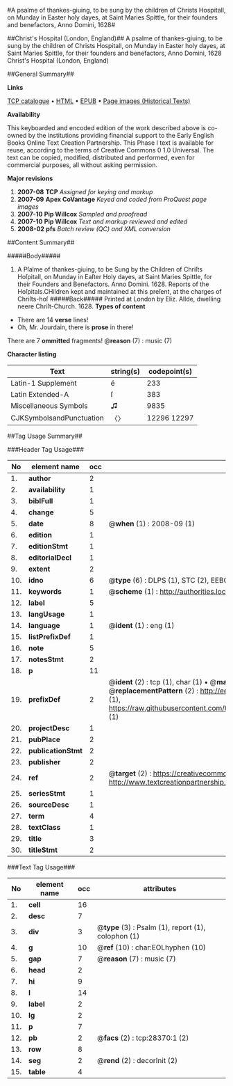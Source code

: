 #A psalme of thankes-giuing, to be sung by the children of Christs Hospitall, on Munday in Easter holy dayes, at Saint Maries Spittle, for their founders and benefactors, Anno Domini, 1628#

##Christ's Hospital (London, England)##
A psalme of thankes-giuing, to be sung by the children of Christs Hospitall, on Munday in Easter holy dayes, at Saint Maries Spittle, for their founders and benefactors, Anno Domini, 1628
Christ's Hospital (London, England)

##General Summary##

**Links**

[TCP catalogue](http://www.ota.ox.ac.uk/tcp/)  • 
[HTML](http://tei.it.ox.ac.uk/tcp/Texts-HTML/free/A18/A18701.html)  • 
[EPUB](http://tei.it.ox.ac.uk/tcp/Texts-EPUB/free/A18/A18701.epub) • 
[Page images (Historical Texts)](https://data.historicaltexts.jisc.ac.uk/view?pubId=eebo-33143309e&pageId=eebo-33143309e-28370-1)

**Availability**

This keyboarded and encoded edition of the
	       work described above is co-owned by the institutions
	       providing financial support to the Early English Books
	       Online Text Creation Partnership. This Phase I text is
	       available for reuse, according to the terms of Creative
	       Commons 0 1.0 Universal. The text can be copied,
	       modified, distributed and performed, even for
	       commercial purposes, all without asking permission.

**Major revisions**

1. __2007-08__ __TCP__ *Assigned for keying and markup*
1. __2007-09__ __Apex CoVantage__ *Keyed and coded from ProQuest page images*
1. __2007-10__ __Pip Willcox__ *Sampled and proofread*
1. __2007-10__ __Pip Willcox__ *Text and markup reviewed and edited*
1. __2008-02__ __pfs__ *Batch review (QC) and XML conversion*

##Content Summary##

#####Body#####

1. A Pſalme of thankes-giuing, to be Sung by the Children of Chriſts Hoſpitall, on Munday in Eaſter Holy dayes, at Saint Maries Spittle, for their Founders and Benefactors. Anno Domini. 1628.
Reports of the Hoſpitals.CHildren kept and maintained at this preſent, at the charges of Chriſts-hoſ
#####Back#####
Printed at London by Eliz. Allde, dwelling neere Chriſt-Church. 1628.
**Types of content**

  * There are 14 **verse** lines!
  * Oh, Mr. Jourdain, there is **prose** in there!

There are 7 **ommitted** fragments! 
 @__reason__ (7) : music (7)

**Character listing**


|Text|string(s)|codepoint(s)|
|---|---|---|
|Latin-1 Supplement|é|233|
|Latin Extended-A|ſ|383|
|Miscellaneous Symbols|♫|9835|
|CJKSymbolsandPunctuation|〈〉|12296 12297|

##Tag Usage Summary##

###Header Tag Usage###

|No|element name|occ|attributes|
|---|---|---|---|
|1.|__author__|2||
|2.|__availability__|1||
|3.|__biblFull__|1||
|4.|__change__|5||
|5.|__date__|8| @__when__ (1) : 2008-09 (1)|
|6.|__edition__|1||
|7.|__editionStmt__|1||
|8.|__editorialDecl__|1||
|9.|__extent__|2||
|10.|__idno__|6| @__type__ (6) : DLPS (1), STC (2), EEBO-CITATION (1), OCLC (1), VID (1)|
|11.|__keywords__|1| @__scheme__ (1) : http://authorities.loc.gov/ (1)|
|12.|__label__|5||
|13.|__langUsage__|1||
|14.|__language__|1| @__ident__ (1) : eng (1)|
|15.|__listPrefixDef__|1||
|16.|__note__|5||
|17.|__notesStmt__|2||
|18.|__p__|11||
|19.|__prefixDef__|2| @__ident__ (2) : tcp (1), char (1)  •  @__matchPattern__ (2) : ([0-9\-]+):([0-9IVX]+) (1), (.+) (1)  •  @__replacementPattern__ (2) : http://eebo.chadwyck.com/downloadtiff?vid=$1&page=$2 (1), https://raw.githubusercontent.com/textcreationpartnership/Texts/master/tcpchars.xml#$1 (1)|
|20.|__projectDesc__|1||
|21.|__pubPlace__|2||
|22.|__publicationStmt__|2||
|23.|__publisher__|2||
|24.|__ref__|2| @__target__ (2) : https://creativecommons.org/publicdomain/zero/1.0/ (1), http://www.textcreationpartnership.org/docs/. (1)|
|25.|__seriesStmt__|1||
|26.|__sourceDesc__|1||
|27.|__term__|4||
|28.|__textClass__|1||
|29.|__title__|3||
|30.|__titleStmt__|2||


###Text Tag Usage###

|No|element name|occ|attributes|
|---|---|---|---|
|1.|__cell__|16||
|2.|__desc__|7||
|3.|__div__|3| @__type__ (3) : Psalm (1), report (1), colophon (1)|
|4.|__g__|10| @__ref__ (10) : char:EOLhyphen (10)|
|5.|__gap__|7| @__reason__ (7) : music (7)|
|6.|__head__|2||
|7.|__hi__|9||
|8.|__l__|14||
|9.|__label__|2||
|10.|__lg__|2||
|11.|__p__|7||
|12.|__pb__|2| @__facs__ (2) : tcp:28370:1 (2)|
|13.|__row__|8||
|14.|__seg__|2| @__rend__ (2) : decorInit (2)|
|15.|__table__|4||
